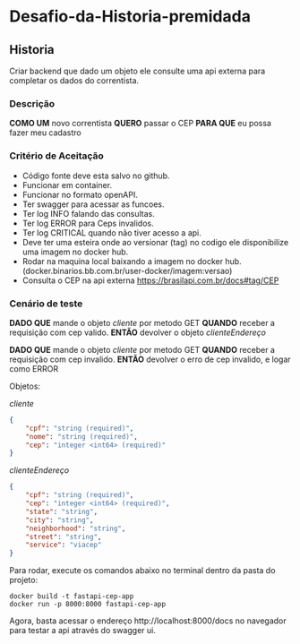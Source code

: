 # Desafio-da-Historia-premidada

## Historia
 
Criar backend que dado um objeto ele consulte uma api externa para completar os dados do correntista.
 
 
### Descrição
 
**COMO UM** novo correntista
**QUERO** passar o CEP
**PARA QUE** eu possa fazer meu cadastro
 
### Critério de Aceitação
 
* Código fonte deve esta salvo no github.
* Funcionar em container.
* Funcionar no formato openAPI.
* Ter swagger para acessar as funcoes.
* Ter log INFO falando das consultas.
* Ter log ERROR para Ceps invalidos.
* Ter log CRITICAL quando não tiver acesso a api.
* Deve ter uma esteira onde ao versionar (tag) no codigo ele disponibilize uma imagem no docker hub.
* Rodar na maquina local baixando a imagem no docker hub.(docker.binarios.bb.com.br/user-docker/imagem:versao)
* Consulta o CEP na api externa https://brasilapi.com.br/docs#tag/CEP
 
 
### Cenário de teste
 
**DADO QUE** mande o objeto *cliente* por metodo GET
**QUANDO** receber a requisição com cep valido.
**ENTÃO** devolver o objeto *clienteEndereço*
 
**DADO QUE** mande o objeto *cliente* por metodo GET
**QUANDO** receber a requisição com cep invalido.
**ENTÃO** devolver o erro de cep invalido, e logar como ERROR
 
Objetos:

*cliente*
```json
{
    "cpf": "string (required)",
    "nome": "string (required)",
    "cep": "integer <int64> (required)"
}
```
*clienteEndereço*
```json
{
    "cpf": "string (required)",    
    "cep": "integer <int64> (required)",
    "state": "string",
    "city": "string",
    "neighborhood": "string",
    "street": "string",
    "service": "viacep"
}
```

Para rodar, execute os comandos abaixo no terminal dentro da pasta do projeto:
```shell
docker build -t fastapi-cep-app 
docker run -p 8000:8000 fastapi-cep-app
```
Agora, basta acessar o endereço http://localhost:8000/docs no navegador para testar a api através do swagger ui.
